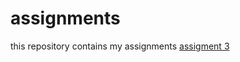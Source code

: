 # assignments
this repository contains my assignments
[assigment 3](https://github.com/bram17/assignments/blob/master/assignment3.ipynb)

